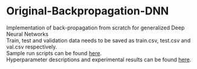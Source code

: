 # Original-Backpropagation-DNN
Implementation of back-propagation from scratch for generalized Deep Neural Networks  
Train, test and validation data needs to be saved as train.csv, test.csv and val.csv respectively.  
Sample run scripts can be found [here](https://github.com/shubhangighosh/Original-Backpropagation-DNN/blob/master/run.sh).  
Hyperparameter descriptions and experimental results can be found [here](https://github.com/shubhangighosh/Original-Backpropagation-DNN/blob/master/Report.pdf).  
